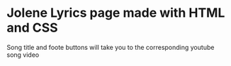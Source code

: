 # Jolene Lyrics page made with HTML and CSS
Song title and foote buttons will take you
to the corresponding youtube song video
